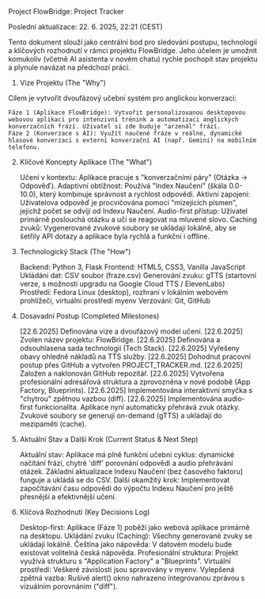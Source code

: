 Project FlowBridge: Project Tracker

Poslední aktualizace: 22. 6. 2025, 22:21 (CEST)

Tento dokument slouží jako centrální bod pro sledování postupu, technologií a klíčových rozhodnutí v rámci projektu FlowBridge. Jeho účelem je umožnit komukoliv (včetně AI asistenta v novém chatu) rychle pochopit stav projektu a plynule navázat na předchozí práci.
1. Vize Projektu (The "Why")

Cílem je vytvořit dvoufázový učební systém pro anglickou konverzaci:

    Fáze 1 (Aplikace FlowBridge): Vytvořit personalizovanou desktopovou webovou aplikaci pro intenzivní trénink a automatizaci anglických konverzačních frází. Uživatel si zde buduje "arzenál" frází.
    Fáze 2 (Konverzace s AI): Využít naučené fráze v reálné, dynamické hlasové konverzaci s externí konverzační AI (např. Gemini) na mobilním telefonu.

2. Klíčové Koncepty Aplikace (The "What")

    Učení v kontextu: Aplikace pracuje s "konverzačními páry" (Otázka -> Odpověď).
    Adaptivní obtížnost: Používá "Index Naučení" (škála 0.0-10.0), který kombinuje správnost a rychlost odpovědi.
    Aktivní zapojení: Uživatelova odpověď je procvičována pomocí "mizejících písmen", jejichž počet se odvíjí od Indexu Naučení.
    Audio-first přístup: Uživatel primárně poslouchá otázku a učí se reagovat na mluvené slovo.
    Caching zvuků: Vygenerované zvukové soubory se ukládají lokálně, aby se šetřily API dotazy a aplikace byla rychlá a funkční i offline.

3. Technologický Stack (The "How")

    Backend: Python 3, Flask
    Frontend: HTML5, CSS3, Vanilla JavaScript
    Ukládání dat: CSV soubor (fraze.csv)
    Generování zvuku: gTTS (startovní verze, s možností upgradu na Google Cloud TTS / ElevenLabs)
    Prostředí: Fedora Linux (desktop), rozhraní v lokálním webovém prohlížeči, virtuální prostředí myenv
    Verzování: Git, GitHub

4. Dosavadní Postup (Completed Milestones)

    [22.6.2025] Definována vize a dvoufázový model učení.
    [22.6.2025] Zvolen název projektu: FlowBridge.
    [22.6.2025] Definována a odsouhlasena sada technologií (Tech Stack).
    [22.6.2025] Vyřešeny obavy ohledně nákladů na TTS služby.
    [22.6.2025] Dohodnut pracovní postup přes GitHub a vytvořen PROJECT_TRACKER.md.
    [22.6.2025] Založen a naklonován GitHub repozitář.
    [22.6.2025] Vytvořena profesionální adresářová struktura a zprovozněna v nové podobě (App Factory, Blueprints).
    [22.6.2025] Implementována interaktivní smyčka s "chytrou" zpětnou vazbou (diff).
    [22.6.2025] Implementována audio-first funkcionalita. Aplikace nyní automaticky přehrává zvuk otázky. Zvukové soubory se generují on-demand (gTTS) a ukládají do mezipaměti (cache).

5. Aktuální Stav a Další Krok (Current Status & Next Step)

    Aktuální stav: Aplikace má plně funkční učební cyklus: dynamické načítání frází, chytré 'diff' porovnání odpovědi a audio přehrávání otázek. Základní aktualizace Indexu Naučení (bez časového faktoru) funguje a ukládá se do CSV.
    Další okamžitý krok: Implementovat započítávání času odpovědi do výpočtu Indexu Naučení pro ještě přesnější a efektivnější učení.

6. Klíčová Rozhodnutí (Key Decisions Log)

    Desktop-first: Aplikace (Fáze 1) poběží jako webová aplikace primárně na desktopu.
    Ukládání zvuku (Caching): Všechny generované zvuky se ukládají lokálně.
    Čeština jako nápověda: V datovém modelu bude existovat volitelná česká nápověda.
    Profesionální struktura: Projekt využívá strukturu s "Application Factory" a "Blueprints".
    Virtuální prostředí: Veškeré závislosti jsou spravovány v myenv.
    Vylepšená zpětná vazba: Rušivé alert() okno nahrazeno integrovanou zprávou s vizuálním porovnáním ("diff").